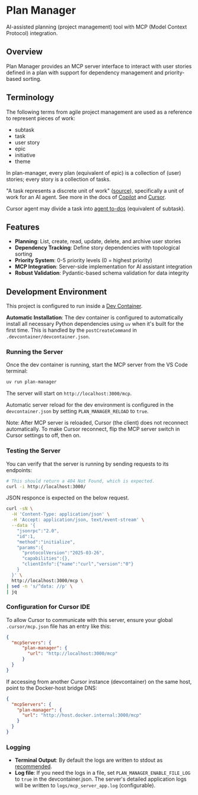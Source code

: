 # Plan Manager

AI-assisted planning (project management) tool with MCP (Model Context Protocol) integration.

## Overview

Plan Manager provides an MCP server interface to interact with user stories defined in a plan with support for dependency management and priority-based sorting.

## Terminology

The following terms from agile project management are used as a reference to represent pieces of work:
- subtask
- task
- user story
- epic
- initiative
- theme

In plan-manager, every plan (equivalent of epic) is a collection of (user) stories; every story is a collection of tasks.

"A task represents a discrete unit of work" ([source](https://langchain-ai.github.io/langgraph/concepts/functional_api/#task)), specifically a unit of work for an AI agent. See more in the docs of [Copilot](https://docs.github.com/en/copilot/get-started/features#agent-mode) and [Cursor](https://docs.cursor.com/en/agent/overview).

Cursor agent may divide a task into [agent to-dos](https://docs.cursor.com/en/agent/planning#agent-to-dos) (equivalent of subtask).

## Features

- **Planning**: List, create, read, update, delete, and archive user stories
- **Dependency Tracking**: Define story dependencies with topological sorting
- **Priority System**: 0-5 priority levels (0 = highest priority)
- **MCP Integration**: Server-side implementation for AI assistant integration
- **Robust Validation**: Pydantic-based schema validation for data integrity

## Development Environment

This project is configured to run inside a [Dev Container](https://containers.dev/).

**Automatic Installation**: The dev container is configured to automatically install all necessary Python dependencies using `uv` when it's built for the first time. This is handled by the `postCreateCommand` in `.devcontainer/devcontainer.json`.

### Running the Server

Once the dev container is running, start the MCP server from the VS Code terminal:

```bash
uv run plan-manager
```

The server will start on `http://localhost:3000/mcp`.

Automatic server reload for the dev environment is configured in the `devcontainer.json` by setting `PLAN_MANAGER_RELOAD` to `true`.

Note: After MCP server is reloaded, Cursor (the client) does not reconnect automatically. To make Cursor reconnect, flip the MCP server switch in Cursor settings to off, then on.

### Testing the Server

You can verify that the server is running by sending requests to its endpoints:

```bash
# This should return a 404 Not Found, which is expected.
curl -i http://localhost:3000/
```

JSON responce is expected on the below request.

```bash
curl -sN \
  -H 'Content-Type: application/json' \
  -H 'Accept: application/json, text/event-stream' \
  --data '{
    "jsonrpc":"2.0",
    "id":1,
    "method":"initialize",
    "params":{
      "protocolVersion":"2025-03-26",
      "capabilities":{},
      "clientInfo":{"name":"curl","version":"0"}
    }
  }' \
  http://localhost:3000/mcp \
| sed -n 's/^data: //p' \
| jq
```

### Configuration for Cursor IDE

To allow Cursor to communicate with this server, ensure your global `.cursor/mcp.json` file has an entry like this:

```json
{
  "mcpServers": {
      "plan-manager": {
        "url": "http://localhost:3000/mcp"
      }
  }
}
```

If accessing from another Cursor instance (devcontainer) on the same host, point to the Docker-host bridge DNS:

```json
{
  "mcpServers": {
    "plan-manager": {
      "url": "http://host.docker.internal:3000/mcp"
    }
  }
}
```

### Logging

-   **Terminal Output**: By default the logs are written to stdout as [recommended](https://12factor.net/logs).
-   **Log file**: If you need the logs in a file, set `PLAN_MANAGER_ENABLE_FILE_LOG` to `true` in the devcontainer.json. The server's detailed application logs will be written to `logs/mcp_server_app.log` (configurable).
